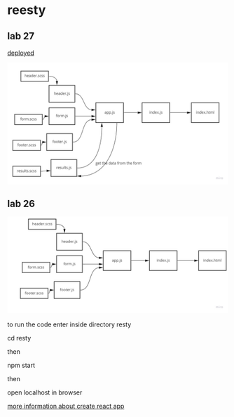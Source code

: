 # reesty

## lab 27

[deployed](https://main--jolly-saha-1eeaf6.netlify.app)

![uml](assest/lab27.jpg)

## lab 26

![uml](assest/lab26.jpg)

to run the code enter inside directory resty

cd resty

then

npm start

then

open localhost in browser

[more information about create react app](README1.md)
